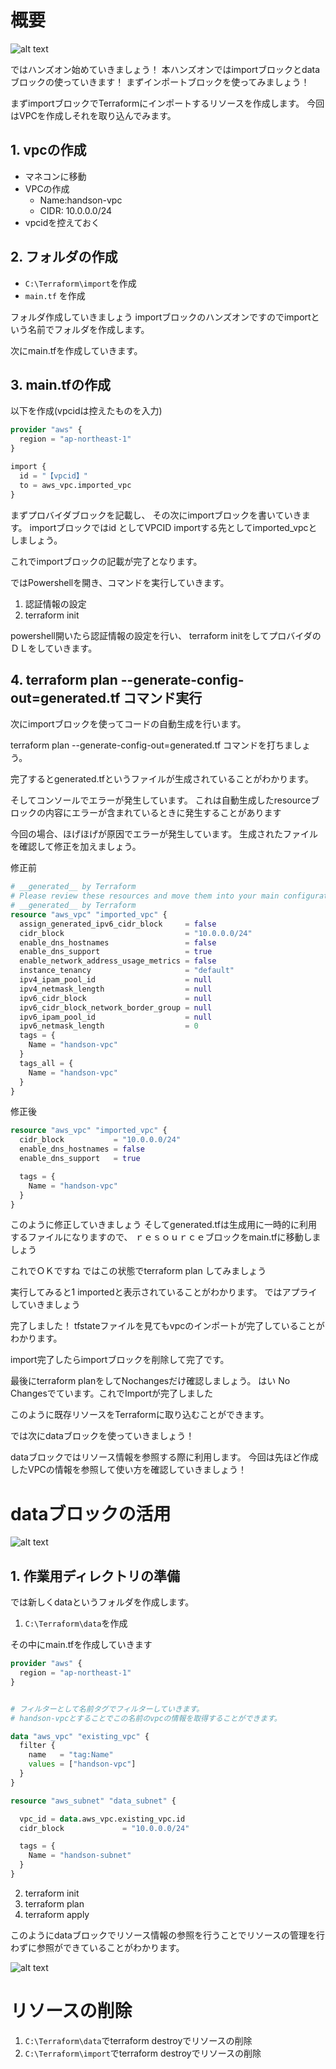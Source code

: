 # 概要
![alt text](image-1.png)

ではハンズオン始めていきましょう！
本ハンズオンではimportブロックとdataブロックの使っていきます！
まずインポートブロックを使ってみましょう！

まずimportブロックでTerraformにインポートするリソースを作成します。
今回はVPCを作成しそれを取り込んでみます。

## 1. vpcの作成
- マネコンに移動
- VPCの作成
  - Name:handson-vpc
  - CIDR: 10.0.0.0/24
- vpcidを控えておく

## 2. フォルダの作成
- `C:\Terraform\import`を作成
- `main.tf` を作成

フォルダ作成していきましょう
importブロックのハンズオンですのでimportという名前でフォルダを作成します。

次にmain.tfを作成していきます。

## 3. main.tfの作成

以下を作成(vpcidは控えたものを入力)
```terraform
provider "aws" {
  region = "ap-northeast-1"
}

import {
  id = "【vpcid】"
  to = aws_vpc.imported_vpc
}
```

まずプロバイダブロックを記載し、
その次にimportブロックを書いていきます。
importブロックではid としてVPCID
importする先としてimported_vpcとしましょう。

これでimportブロックの記載が完了となります。

ではPowershellを開き、コマンドを実行していきます。

1. 認証情報の設定
2. terraform init

powershell開いたら認証情報の設定を行い、
terraform initをしてプロバイダのＤＬをしていきます。

## 4. terraform plan --generate-config-out=generated.tf コマンド実行


次にimportブロックを使ってコードの自動生成を行います。

terraform plan --generate-config-out=generated.tf
コマンドを打ちましょう。

完了するとgenerated.tfというファイルが生成されていることがわかります。

そしてコンソールでエラーが発生しています。
これは自動生成したresourceブロックの内容にエラーが含まれているときに発生することがあります

今回の場合、ほげほげが原因でエラーが発生しています。
生成されたファイルを確認して修正を加えましょう。

修正前
```terraform
# __generated__ by Terraform
# Please review these resources and move them into your main configuration files.
# __generated__ by Terraform
resource "aws_vpc" "imported_vpc" {
  assign_generated_ipv6_cidr_block     = false
  cidr_block                           = "10.0.0.0/24"
  enable_dns_hostnames                 = false
  enable_dns_support                   = true
  enable_network_address_usage_metrics = false
  instance_tenancy                     = "default"
  ipv4_ipam_pool_id                    = null
  ipv4_netmask_length                  = null
  ipv6_cidr_block                      = null
  ipv6_cidr_block_network_border_group = null
  ipv6_ipam_pool_id                    = null
  ipv6_netmask_length                  = 0
  tags = {
    Name = "handson-vpc"
  }
  tags_all = {
    Name = "handson-vpc"
  }
}
```

修正後
```terraform
resource "aws_vpc" "imported_vpc" {
  cidr_block           = "10.0.0.0/24"
  enable_dns_hostnames = false
  enable_dns_support   = true

  tags = {
    Name = "handson-vpc"
  }
}
```

このように修正していきましょう
そしてgenerated.tfは生成用に一時的に利用するファイルになりますので、
ｒｅｓｏｕｒｃｅブロックをmain.tfに移動しましょう

これでＯＫですね
ではこの状態でterraform plan してみましょう

実行してみると1 importedと表示されていることがわかります。
ではアプライしていきましょう

完了しました！
tfstateファイルを見てもvpcのインポートが完了していることがわかります。

import完了したらimportブロックを削除して完了です。

最後にterraform planをしてNochangesだけ確認しましょう。
はい No Changesでています。これでImportが完了しました

このように既存リソースをTerraformに取り込むことができます。

では次にdataブロックを使っていきましょう！

dataブロックではリソース情報を参照する際に利用します。
今回は先ほど作成したVPCの情報を参照して使い方を確認していきましょう！

# dataブロックの活用

![alt text](image-2.png)

## 1. 作業用ディレクトリの準備

では新しくdataというフォルダを作成します。

1. `C:\Terraform\data`を作成


その中にmain.tfを作成していきます

```terraform
provider "aws" {
  region = "ap-northeast-1"
}


# フィルターとして名前タグでフィルターしていきます。
# handson-vpcとすることでこの名前のvpcの情報を取得することができます。

data "aws_vpc" "existing_vpc" {
  filter {
    name   = "tag:Name"
    values = ["handson-vpc"]
  }
}

resource "aws_subnet" "data_subnet" {

  vpc_id = data.aws_vpc.existing_vpc.id
  cidr_block             = "10.0.0.0/24"

  tags = {
    Name = "handson-subnet"
  }
}
```

2. terraform init
3. terraform plan
4. terraform apply

このようにdataブロックでリソース情報の参照を行うことでリソースの管理を行わずに参照ができていることがわかります。

![alt text](image-3.png)

# リソースの削除

1. `C:\Terraform\data`でterraform destroyでリソースの削除
2. `C:\Terraform\import`でterraform destroyでリソースの削除